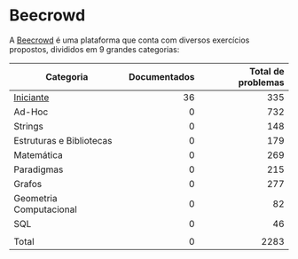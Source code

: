 # Beecrowd

A [Beecrowd](https://www.beecrowd.com.br) é uma plataforma que conta com diversos exercícios propostos, divididos em 9 grandes categorias:

| Categoria                                                                                  | Documentados | Total de problemas |
| ------------------------------------------------------------------------------------------ | -----------: | -----------------: |
| [Iniciante](https://github.com/RuaN369/beecrowd/tree/main/CSharp/Iniciante)                |           36 |                335 |
| Ad-Hoc                                                                                     |            0 |                732 |
| Strings                                                                                    |            0 |                148 |
| Estruturas e Bibliotecas                                                                   |            0 |                179 |
| Matemática                                                                                 |            0 |                269 |
| Paradigmas                                                                                 |            0 |                215 |
| Grafos                                                                                     |            0 |                277 |
| Geometria Computacional                                                                    |            0 |                 82 |
| SQL                                                                                        |            0 |                 46 |
|                                                                                            |              |                    |
| Total                                                                                      |            0 |               2283 |

